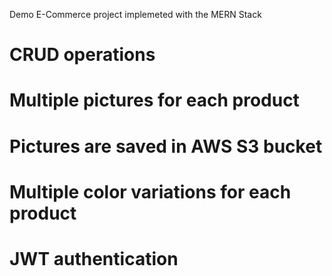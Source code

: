 Demo E-Commerce project implemeted with the MERN Stack

# CRUD operations
# Multiple pictures for each product
# Pictures are saved in AWS S3 bucket
# Multiple color variations for each product
# JWT authentication
